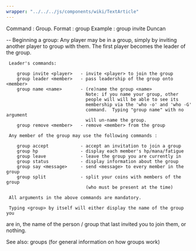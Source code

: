 ```yaml
---
wrapper: "../../../js/components/wiki/TextArticle"
---
```

Command : Group.
Format  : group <subcommand> <arguments> 
Example : group invite Duncan

-- Beginning a group:
     Any player may be in a group, simply by inviting another player to 
group with them.  The first player becomes the leader of the group.

     Leader's commands:

        group invite <player>   - invite <player> to join the group
        group leader <member>   - pass leadership of the group onto <member>
        group name <name>       - (re)name the group <name>
                                  Note: if you name your group, other
                                  people will will be able to see its
                                  membership via the 'who -o' and 'who -G'
                                  command.  Typing "group name" with no argument
                                  will un-name the group.
        group remove <member>   - remove <member> from the group

     Any member of the group may use the following commands :

        group accept            - accept an invitation to join a group
        group hp                - display each member's hp/mana/fatigue
        group leave             - leave the group you are currently in
        group status            - display information about the group
        group say <message>     - send <message> to every member in the group
        group split             - split your coins with members of the group
                                  (who must be present at the time)

     All arguments in the above commands are mandatory. 

     Typing <group> by itself will either display the name of the group you
are in, the name of the person / group that last invited you to join them,
or nothing.

See also: groups (for general information on how groups work)
